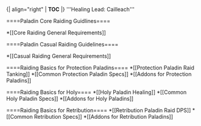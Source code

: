 {| align="right"
  | __TOC__
  |}
'''Healing Lead: Cailleach'''



====Paladin Core Raiding Guidlines====

*[[Core Raiding General Requirements]]



====Paladin Casual Raiding Guidelines====

*[[Casual Raiding General Requirements]]


====Raiding Basics for Protection Paladins====
*[[Protection Paladin Raid Tanking]]
*[[Common Protection Paladin Specs]]
*[[Addons for Protection Paladins]]



====Raiding Basics for Holy====
*[[Holy Paladin Healing]]
*[[Common Holy Paladin Specs]]
*[[Addons for Holy Paladins]]



====Raiding Basics for Retribution====
*[[Retribution Paladin Raid DPS]]
*[[Common Retribution Specs]]
*[[Addons for Retribution Paladins]]